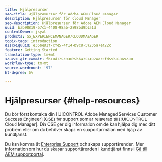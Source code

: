 ```yaml
---
title: Hjälpresurser
seo-title: Hjälpresurser för Adobe AEM Cloud Manager
description: Hjälpresurser för Cloud Manager
seo-description: Hjälpresurser för Adobe AEM Cloud Manager
uuid: bab98819-57c1-4408-98ab-2898bd9b1a1d
contentOwner: jsyal
products: SG_EXPERIENCEMANAGER/CLOUDMANAGER
topic-tags: introduction
discoiquuid: e35be81f-cfe5-4f14-b9c8-59235a7ef22c
feature: Getting Started
translation-type: tm+mt
source-git-commit: fb10d775c930b5bb475b497aac2fd59b053a9a00
workflow-type: tm+mt
source-wordcount: '97'
ht-degree: 6%

---
```



# Hjälpresurser {#help-resources}

Du bör först kontakta din [!UICONTROL Adobe Managed Services Customer Success Engineer] (CSE) för support som är relaterad till [!UICONTROL Cloud Manager]. Din CSE ger dig information om de kan hjälpa dig med ditt problem eller om du behöver skapa en supportanmälan med hjälp av kundtjänst.

Du kan komma åt [Enterprise Support](https://helpx.adobe.com/se/contact/enterprise-support.ec.html) och skapa supportärenden. Mer information om hur du skapar supportärenden i kundtjänst finns i [Gå till AEM supportportal](https://help.adobe.com/experience-manager/kb/accessing-aem-support-portal.html).
